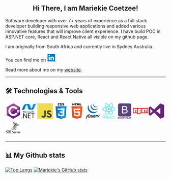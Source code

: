 
<h2 align="center">   Hi There, I am Mariekie Coetzee!</h2>

<p>Software developer with over 7+ years of experience as a full stack developer building responsive web applications and added various innovative features that will improve client experience. I have build POC in ASP.NET core, React and React Native all visible on my github page.</p>

<p>I am originally from South Africa and currently live in Sydney Australia.  </p>

<p>You can find me on <a href="https://www.linkedin.com/in/mariekie-coetzee-%F0%9F%87%A6%F0%9F%87%BA-41342a2a/"><img src="https://github.com/devicons/devicon/blob/master/icons/linkedin/linkedin-original.svg" alt="linkedIn profile" width="25" height="25"/></a>.</p>

<p>Read more about me on my <a href="http://www.mariekiecoetzee.com">website</a>.</p>

<hr />

 <h2>🛠 Technologies & Tools</h2>
 
<img src="https://github.com/devicons/devicon/blob/master/icons/csharp/csharp-original.svg" alt="c# logo" width="50" height="50" /><img src="https://github.com/devicons/devicon/blob/master/icons/dot-net/dot-net-original-wordmark.svg" alt=".NET logo" width="50" height="50" /><img src="https://github.com/devicons/devicon/blob/master/icons/javascript/javascript-original.svg" alt="Javascript logo" width="50" height="50" /><img src="https://github.com/devicons/devicon/blob/master/icons/css3/css3-original-wordmark.svg" alt="CSS logo" width="50" height="50" /><img src="https://github.com/devicons/devicon/blob/master/icons/html5/html5-original-wordmark.svg" alt="HTML logo" width="50" height="50" /><img src="https://github.com/devicons/devicon/blob/master/icons/jquery/jquery-original-wordmark.svg" alt="jQuery logo" width="50" height="50" /><img src="https://github.com/devicons/devicon/blob/master/icons/react/react-original-wordmark.svg" alt="React logo" width="50" height="50" /><img src="https://github.com/devicons/devicon/blob/master/icons/bootstrap/bootstrap-plain-wordmark.svg" alt="Bootstrap logo" width="50" height="50" /><img src="https://github.com/devicons/devicon/blob/master/icons/npm/npm-original-wordmark.svg" alt="NPM logo" width="50" height="50" /><img src="https://github.com/devicons/devicon/blob/master/icons/visualstudio/visualstudio-plain.svg" alt="Visual Studio" width="50" height="50" /><img src="https://github.com/devicons/devicon/blob/master/icons/microsoftsqlserver/microsoftsqlserver-plain-wordmark.svg" alt="Microsoft SQL logo" width="50" height="50" />  

<hr />

<h2>📊 My Github stats</h2>

[![Top Langs](https://github-readme-stats.vercel.app/api/top-langs/?username=mariekiecoetzee&show_icons=true&theme=radical)](https://github.com/mariekiecoetzee/github-readme-stats)     [![Mariekie's GitHub stats](https://github-readme-stats.vercel.app/api?username=mariekiecoetzee&show_icons=true&theme=radical)](https://github.com/mariekiecoetzee/github-readme-stats)


